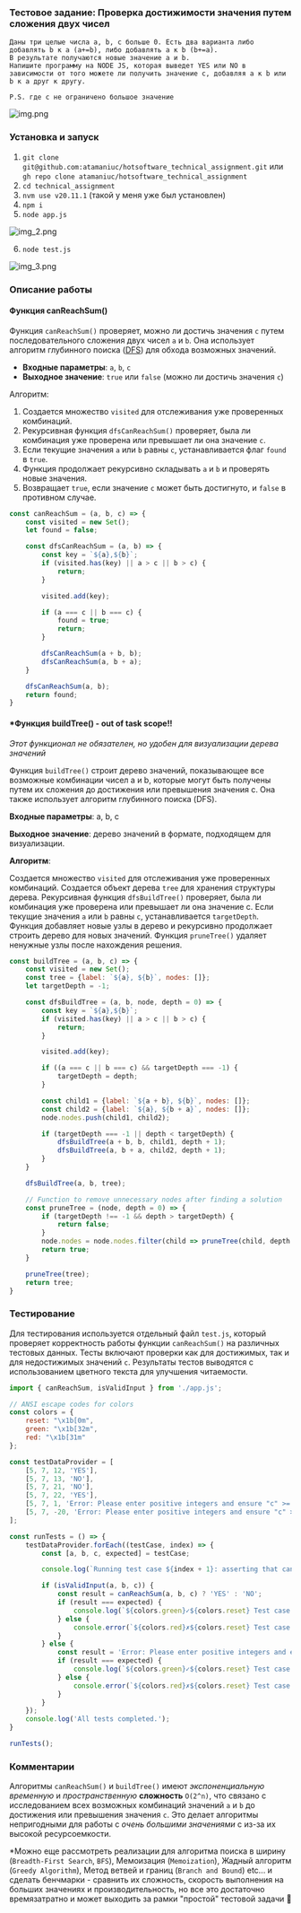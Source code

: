 ### Тестовое задание: Проверка достижимости значения путем сложения двух чисел
```
Даны три целые числа a, b, c больше 0. Есть два варианта либо добавлять b к a (a+=b), либо добавлять a к b (b+=a).  
В результате получаются новые значение а и b. 
Напишите программу на NODE JS, которая выведет YES или NO в зависимости от того можете ли получить значение c, добавляя a к b или b к a друг к другу.

P.S. где с не ограничено большое значение
```
![img.png](img.png)

### Установка и запуск
1. `git clone git@github.com:atamaniuc/hotsoftware_technical_assignment.git` или `gh repo clone atamaniuc/hotsoftware_technical_assignment`
2. `cd technical_assignment`
3. `nvm use v20.11.1` (такой у меня уже был установлен)
4. `npm i`
5. `node app.js`

![img_2.png](img_2.png)

6. `node test.js`

![img_3.png](img_3.png)

### Описание работы

#### Функция canReachSum()

Функция `canReachSum()` проверяет, можно ли достичь значения `c` путем последовательного сложения двух чисел `a` и `b`. 
Она использует алгоритм глубинного поиска ([DFS](https://en.wikipedia.org/wiki/Depth-first_search)) для обхода возможных значений.

- **Входные параметры**: `a`, `b`, `c`
- **Выходное значение**: `true` или `false` (можно ли достичь значения `c`)

Алгоритм:
1. Создается множество `visited` для отслеживания уже проверенных комбинаций.
2. Рекурсивная функция `dfsCanReachSum()` проверяет, была ли комбинация уже проверена или превышает ли она значение `c`.
3. Если текущие значения `a` или `b` равны `c`, устанавливается флаг `found` в `true`.
4. Функция продолжает рекурсивно складывать `a` и `b` и проверять новые значения.
5. Возвращает `true`, если значение `c` может быть достигнуто, и `false` в противном случае.

```javascript
const canReachSum = (a, b, c) => {
    const visited = new Set();
    let found = false;

    const dfsCanReachSum = (a, b) => {
        const key = `${a},${b}`;
        if (visited.has(key) || a > c || b > c) {
            return;
        }

        visited.add(key);

        if (a === c || b === c) {
            found = true;
            return;
        }

        dfsCanReachSum(a + b, b);
        dfsCanReachSum(a, b + a);
    }

    dfsCanReachSum(a, b);
    return found;
}
```

#### *Функция buildTree() - out of task scope!!
*Этот функционал не обязателен, но удобен для визуализации дерева значений*

Функция `buildTree()` строит дерево значений, показывающее все возможные комбинации чисел a и b, которые могут быть 
получены путем их сложения до достижения или превышения значения c. Она также использует алгоритм глубинного поиска (DFS).

**Входные параметры**: a, b, c

**Выходное значение**: дерево значений в формате, подходящем для визуализации.

**Алгоритм**:

Создается множество `visited` для отслеживания уже проверенных комбинаций.
Создается объект дерева `tree` для хранения структуры дерева.
Рекурсивная функция `dfsBuildTree()` проверяет, была ли комбинация уже проверена или превышает ли она значение c.
Если текущие значения `a` или `b` равны `c`, устанавливается `targetDepth`.
Функция добавляет новые узлы в дерево и рекурсивно продолжает строить дерево для новых значений.
Функция `pruneTree()` удаляет ненужные узлы после нахождения решения.

```javascript
const buildTree = (a, b, c) => {
    const visited = new Set();
    const tree = {label: `${a}, ${b}`, nodes: []};
    let targetDepth = -1;

    const dfsBuildTree = (a, b, node, depth = 0) => {
        const key = `${a},${b}`;
        if (visited.has(key) || a > c || b > c) {
            return;
        }

        visited.add(key);

        if ((a === c || b === c) && targetDepth === -1) {
            targetDepth = depth;
        }

        const child1 = {label: `${a + b}, ${b}`, nodes: []};
        const child2 = {label: `${a}, ${b + a}`, nodes: []};
        node.nodes.push(child1, child2);

        if (targetDepth === -1 || depth < targetDepth) {
            dfsBuildTree(a + b, b, child1, depth + 1);
            dfsBuildTree(a, b + a, child2, depth + 1);
        }
    }

    dfsBuildTree(a, b, tree);

    // Function to remove unnecessary nodes after finding a solution
    const pruneTree = (node, depth = 0) => {
        if (targetDepth !== -1 && depth > targetDepth) {
            return false;
        }
        node.nodes = node.nodes.filter(child => pruneTree(child, depth + 1));
        return true;
    }

    pruneTree(tree);
    return tree;
}
```

### Тестирование
Для тестирования используется отдельный файл `test.js`, который проверяет корректность работы функции `canReachSum()` на 
различных тестовых данных. 
Тесты включают проверки как для достижимых, так и для недостижимых значений `c`. 
Результаты тестов выводятся с использованием цветного текста для улучшения читаемости.

```javascript
import { canReachSum, isValidInput } from './app.js';

// ANSI escape codes for colors
const colors = {
    reset: "\x1b[0m",
    green: "\x1b[32m",
    red: "\x1b[31m"
};

const testDataProvider = [
    [5, 7, 12, 'YES'],
    [5, 7, 13, 'NO'],
    [5, 7, 21, 'NO'],
    [5, 7, 22, 'YES'],
    [5, 7, 1, 'Error: Please enter positive integers and ensure "c" >= "a" + "b".'],
    [5, 7, -20, 'Error: Please enter positive integers and ensure "c" >= "a" + "b".']
];

const runTests = () => {
    testDataProvider.forEach((testCase, index) => {
        const [a, b, c, expected] = testCase;

        console.log(`Running test case ${index + 1}: asserting that canReachSum(${a}, ${b}, ${c}) will return '${expected}'`);

        if (isValidInput(a, b, c)) {
            const result = canReachSum(a, b, c) ? 'YES' : 'NO';
            if (result === expected) {
                console.log(`${colors.green}✓${colors.reset} Test case ${index + 1} passed.\n`);
            } else {
                console.error(`${colors.red}✗${colors.reset} Test case ${index + 1} failed. Expected: ${expected}, but got: ${result}\n`);
            }
        } else {
            const result = 'Error: Please enter positive integers and ensure "c" >= "a" + "b".';
            if (result === expected) {
                console.log(`${colors.green}✓${colors.reset} Test case ${index + 1} passed.\n`);
            } else {
                console.error(`${colors.red}✗${colors.reset} Test case ${index + 1} failed. Expected: ${expected}, but got: ${result}\n`);
            }
        }
    });
    console.log('All tests completed.');
}

runTests();
```

### Комментарии
Алгоритмы `canReachSum()` и `buildTree()` имеют *экспоненциальную временную* и *пространственную* **сложность** `O(2^n)`, 
что связано с исследованием всех возможных комбинаций значений `a` и `b` до достижения или превышения значения `c`.
Это делает алгоритмы непригодными для работы с *очень большими значениями* c из-за их высокой ресурсоемкости.

*Можно еще рассмотреть реализации для алгоритма поиска в ширину (`Breadth-First Search`, `BFS`), Мемоизация (`Memoization`),
Жадный алгоритм (`Greedy Algorithm`), Метод ветвей и границ (`Branch and Bound`) etc... и сделать бенчмарки - 
сравнить их сложность, скорость выполнения на больших значениях и производительность, но все это достаточно времязатратно 
и может выходить за рамки "простой" тестовой задачи 🤔
